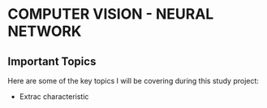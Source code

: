 # COMPUTER VISION - NEURAL NETWORK

## Important Topics

Here are some of the key topics I will be covering during this study project:

- Extrac characteristic
